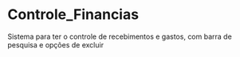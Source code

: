 # Controle_Financias
 Sistema para ter o controle de recebimentos e gastos, com barra de pesquisa e opções de excluir
